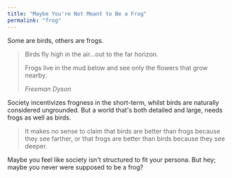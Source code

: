 ```yaml
---
title: "Maybe You're Not Meant to Be a Frog"
permalink: "frog"
---
```


Some are birds, others are frogs.

> Birds fly high in the air...out to the far horizon.
>
> Frogs live in the mud below and see only the flowers that grow nearby.
>
> <cite>Freeman Dyson</cite>

Society incentivizes frogness in the short-term, whilst birds are naturally considered ungrounded. But a world that's both detailed and large, needs frogs as well as birds.

> It makes no sense to claim that birds are better than frogs because they see farther, or that frogs are better than birds because they see deeper.

Maybe you feel like society isn't structured to fit your persona. But hey; maybe you never were supposed to be a frog?
